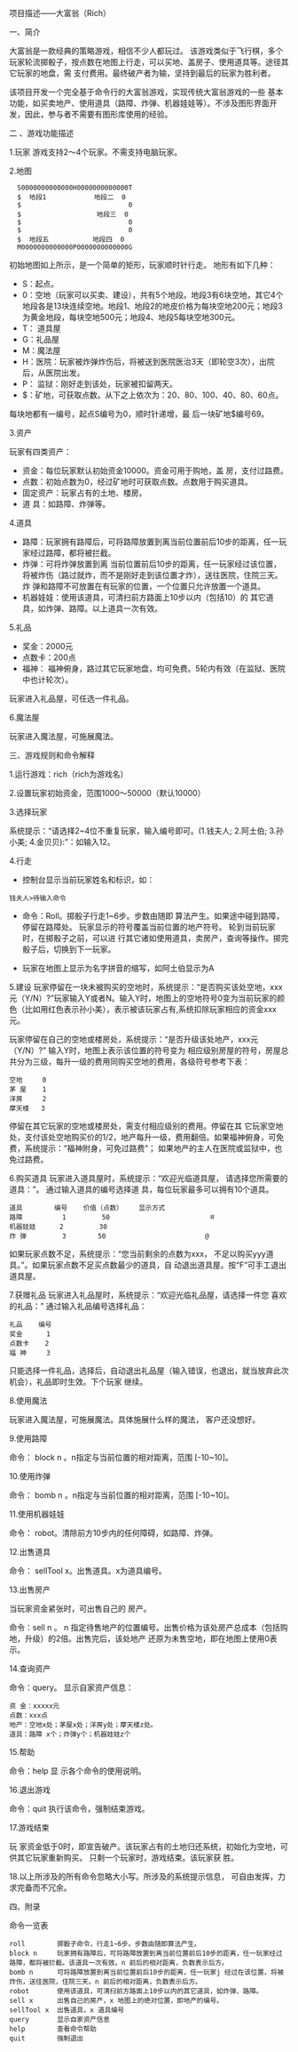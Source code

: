 项目描述——大富翁（Rich）

一、简介

大富翁是一款经典的策略游戏，相信不少人都玩过。 该游戏类似于飞行棋，多个玩家轮流掷骰子，按点数在地图上行走，可以买地、盖房子、使用道具等。途径其它玩家的地盘，需 支付费用。最终破产者为输，坚持到最后的玩家为胜利者。

该项目开发一个完全基于命令行的大富翁游戏，实现传统大富翁游戏的一些 基本功能，如买卖地产、使用道具（路障、炸弹、机器娃娃等）。不涉及图形界面开发，因此，参与者不需要有图形库使用的经验。

二 、游戏功能描述

1.玩家
游戏支持2～4个玩家。不需支持电脑玩家。

2.地图
```
  S0000000000000H0000000000000T
  $  地段1            地段二  0
  $                           0 
  $                   地段三  0
  $                           0
  $                           0
  $  地段五           地段四  0
  M0000000000000P0000000000000G
```

初始地图如上所示，是一个简单的矩形，玩家顺时针行走。
地形有如下几种：

- S：起点。
- 0：空地（玩家可以买卖、建设），共有5个地段。地段3有6块空地，其它4个地段各是13块连续空地。地段1、地段2的地皮价格为每块空地200元；地段3为黄金地段，每块空地500元；地段4、地段5每块空地300元。
- T： 道具屋
- G：礼品屋
- M：魔法屋
- H：医院：玩家被炸弹炸伤后，将被送到医院医治3天（即轮空3次），出院后，从医院出发。
- P： 监狱：刚好走到该处，玩家被扣留两天。
- $：矿地，可获取点数。从下之上依次为：20、80、100、40、80、60点。

每块地都有一编号，起点S编号为0，顺时针递增，最 后一块矿地$编号69。

3.资产

玩家有四类资产：

- 资金：每位玩家默认初始资金10000。资金可用于购地，盖 房，支付过路费。
- 点数：初始点数为0，经过矿地时可获取点数。点数用于购买道具。
- 固定资产：玩家占有的土地、楼房。
- 道 具：如路障、炸弹等。

4.道具
- 路障：玩家拥有路障后，可将路障放置到离当前位置前后10步的距离，任一玩家经过路障，都将被拦截。
- 炸弹：可将炸弹放置到离 当前位置前后10步的距离，任一玩家经过该位置，将被炸伤（路过就炸，而不是刚好走到该位置才炸），送往医院，住院三天。炸 弹和路障不可放置在有玩家的位置，一个位置只允许放置一个道具。
- 机器娃娃：使用该道具，可清扫前方路面上10步以内（包括10）的 其它道具，如炸弹、路障。以上道具一次有效。

5.礼品
- 奖金：2000元
- 点数卡：200点
- 福神： 福神俯身，路过其它玩家地盘，均可免费。5轮内有效（在监狱、医院中也计轮次）。

玩家进入礼品屋，可任选一件礼品。

6.魔法屋

玩家进入魔法屋，可施展魔法。

三、游戏规则和命令解释

1.运行游戏：rich（rich为游戏名）

2.设置玩家初始资金，范围1000～50000（默认10000）

3.选择玩家

系统提示：“请选择2~4位不重复玩家，输入编号即可。(1.钱夫人; 2.阿土伯; 3.孙小美; 4.金贝贝):”：如输入12。

4.行走

- 控制台显示当前玩家姓名和标识，如：

````
钱夫人>待输入命令
````

- 命令：Roll。掷骰子行走1~6步。步数由随即 算法产生。如果途中碰到路障，停留在路障处。 玩家显示的符号覆盖当前位置的地产符号。
轮到当前玩家时，在掷骰子之前，可以进 行其它诸如使用道具，卖房产，查询等操作。掷完骰子后，切换到下一玩家。

- 玩家在地图上显示为名字拼音的缩写，如阿土伯显示为A

5.建设
玩家停留在一块未被购买的空地时，系统提示：“是否购买该处空地，xxx元（Y/N）?”玩家输入Y或者N。输入Y时，地图上的空地符号0变为当前玩家的颜色（比如用红色表示孙小美），表示被该玩家占有,系统扣除玩家相应的资金xxx元。

玩家停留在自己的空地或楼房处，系统提示：“是否升级该处地产，xxx元（Y/N）?”
输入Y时，地图上表示该位置的符号变为 相应级别房屋的符号，房屋总共分为三级，每升一级的费用同购买空地的费用，各级符号参考下表：

````
空地     0
茅 屋    1
洋房     2
摩天楼   3
````

停留在其它玩家的空地或楼房处，需支付相应级别的费用。停留在其 它玩家空地处，支付该处空地购买价的1/2，地产每升一级，费用翻倍。如果福神俯身，可免费，系统提示：“福神附身，可免过路费”； 如果地产的主人在医院或监狱中，也免过路费。

6.购买道具
玩家进入道具屋时，系统提示：“欢迎光临道具屋， 请选择您所需要的道具：”。
通过输入道具的编号选择道 具，每位玩家最多可以拥有10个道具。

````
道具        编号    价值（点数）    显示方式
路障          1         50                         ＃
机器娃娃      2         30
炸 弹         3        50                         @
````

如果玩家点数不足，系统提示：“您当前剩余的点数为xxx， 不足以购买yyy道具。”。如果玩家点数不足买点数最少的道具，自 动退出道具屋。按“F”可手工退出道具屋。

7.获赠礼品
玩家进入礼品屋时，系统提示：“欢迎光临礼品屋，请选择一件您 喜欢的礼品：”
通过输入礼品编号选择礼品：

````
礼品    编号
奖金      1
点数卡    2
福 神     3
````

只能选择一件礼品，选择后，自动退出礼品屋（输入错误，也退出，就当放弃此次机会），礼品即时生效。下个玩家 继续。

8.使用魔法

玩家进入魔法屋，可施展魔法。具体施展什么样的魔法， 客户还没想好。

9.使用路障

命令： block n 。n指定与当前位置的相对距离，范围 [-10~10]。

10.使用炸弹

命令： bomb  n 。n指定与当前位置的相对距离，范围 [-10~10]。

11.使用机器娃娃

命令： robot。清除前方10步内的任何障碍，如路障、炸弹。

12.出售道具

命令： sellTool x。出售道具。x为道具编号。

13.出售房产

当玩家资金紧张时，可出售自己的 房产。

命令：sell n 。 n 指定待售地产的位置编号。出售价格为该处房产总成本（包括购地，升级）的2倍。出售完后，该处地产 还原为未售空地，即在地图上使用0表示。

14.查询资产

命令：query。
显示自家资产信息：

````
资 金：xxxxx元
点数：xxx点
地产：空地x处；茅屋x处；洋房y处；摩天楼z处。
道具：路障 x个；炸弹y个；机器娃娃z个
````

15.帮助

命令：help
显 示各个命令的使用说明。

16.退出游戏

命令：quit
执行该命令，强制结束游戏。

17.游戏结束

玩 家资金低于0时，即宣告破产。该玩家占有的土地归还系统，初始化为空地，可供其它玩家重新购买。
只剩一个玩家时，游戏结束。该玩家获 胜。

18.以上所涉及的所有命令忽略大小写。所涉及的系统提示信息， 可自由发挥，力求完备而不冗余。

四、附录

命令一览表

````
roll        掷骰子命令，行走1~6步。步数由随即算法产生。   
block n     玩家拥有路障后，可将路障放置到离当前位置前后10步的距离，任一玩家经过路障，都将被拦截。该道具一次有效。n 前后的相对距离，负数表示后方。
bomb n      可将路障放置到离当前位置前后10步的距离，任一玩家j 经过在该位置，将被炸伤，送往医院，住院三天。n 前后的相对距离，负数表示后方。
robot       使用该道具，可清扫前方路面上10步以内的其它道具，如炸弹、路障。
sell x      出售自己的房产，x 地图上的绝对位置，即地产的编号。
sellTool x  出售道具，x 道具编号
query       显示自家资产信息   
help        查看命令帮助   
quit        强制退出
````
